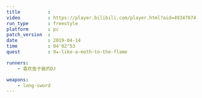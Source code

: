```yaml
---
title          :
video          : https://player.bilibili.com/player.html?aid=49347874
run_type       : freestyle
platform       : pc
patch_version  : 
date           : 2019-04-14
time           : 04'02"53
quest          : 9★-like-a-moth-to-the-flame

runners:
    - 喜欢鱼子酱的DJ

weapons:
    - long-sword
---
```

